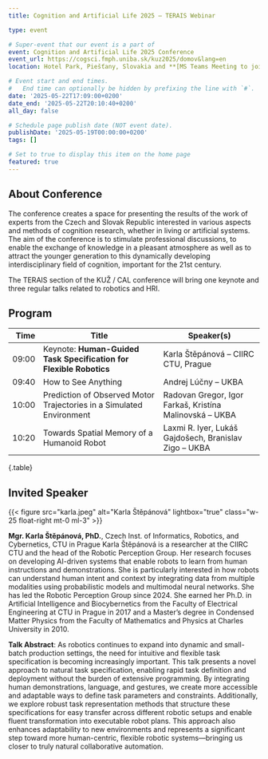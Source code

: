 ```yaml
---
title: Cognition and Artificial Life 2025 – TERAIS Webinar

type: event

# Super-event that our event is a part of
event: Cognition and Artificial Life 2025 Conference
event_url: https://cogsci.fmph.uniba.sk/kuz2025/domov&lang=en
location: Hotel Park, Piešťany, Slovakia and **[MS Teams Meeting to join online](https://teams.microsoft.com/meet/3973296122115?p=x4rDqTxHJhABzY1FHU)**

# Event start and end times.
#   End time can optionally be hidden by prefixing the line with `#`.
date: '2025-05-22T17:09:00+0200'
date_end: '2025-05-22T20:10:40+0200'
all_day: false

# Schedule page publish date (NOT event date).
publishDate: '2025-05-19T00:00:00+0200'
tags: []

# Set to true to display this item on the home page
featured: true
---
```


## About Conference

The conference creates a space for presenting the results of the work of experts from the Czech and Slovak Republic interested in various aspects and methods of cognition research, whether in living or artificial systems. The aim of the conference is to stimulate professional discussions, to enable the exchange of knowledge in a pleasant atmosphere as well as to attract the younger generation to this dynamically developing interdisciplinary field of cognition, important for the 21st century.

The TERAIS section of the KUŽ / CAL conference will bring one keynote and three regular talks related to robotics and HRI.

## Program

| Time | Title | Speaker(s) |
|-----:|-------|------------|
| 09:00 | Keynote: **Human-Guided Task Specification for Flexible Robotics** | Karla Štěpánová – CIIRC CTU, Prague |
| 09:40 | How to See Anything | Andrej Lúčny – UKBA |
| 10:00 | Prediction of Observed Motor Trajectories in a Simulated Environment | Radovan Gregor, Igor Farkaš, Kristína Malinovská – UKBA |
| 10:20 | Towards Spatial Memory of a Humanoid Robot | Laxmi R. Iyer, Lukáš Gajdošech, Branislav Zigo – UKBA |
{.table}

## Invited Speaker

{{< figure src="karla.jpeg" alt="Karla Štěpánová"
lightbox="true" class="w-25 float-right mt-0 ml-3" >}}

**Mgr. Karla Štěpánová, PhD.**, Czech Inst. of Informatics, Robotics, and Cybernetics, CTU in Prague
Karla Štěpánová is a researcher at the CIIRC CTU and the head of the Robotic Perception Group. Her research focuses on developing AI-driven systems that enable robots to learn from human instructions and demonstrations. She is particularly interested in how robots can understand human intent and context by integrating data from multiple modalities using probabilistic models and multimodal neural networks. She has led the Robotic Perception Group since 2024. She earned her Ph.D. in Artificial Intelligence and Biocybernetics from the Faculty of Electrical Engineering at CTU in Prague in 2017 and a Master’s degree in Condensed Matter Physics from the Faculty of Mathematics and Physics at Charles University in 2010.

**Talk Abstract**: As robotics continues to expand into dynamic and small-batch production settings, the need for intuitive and flexible task specification is becoming increasingly important. This talk presents a novel approach to natural task specification, enabling rapid task definition and deployment without the burden of extensive programming. By integrating human demonstrations, language, and gestures, we create more accessible and adaptable ways to define task parameters and constraints. Additionally, we explore robust task representation methods that structure these specifications for easy transfer across different robotic setups and enable fluent transformation into executable robot plans. This approach also enhances adaptability to new environments and represents a significant step toward more human-centric, flexible robotic systems—bringing us closer to truly natural collaborative automation.
